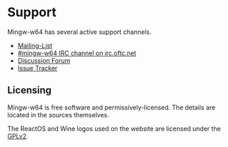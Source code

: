 # Support

Mingw-w64 has several active support channels.

- [Mailing-List](http://lists.sourceforge.net/mailman/listinfo/mingw-w64-public)
- [#mingw-w64 IRC channel on irc.oftc.net](irc://irc.oftc.net/#mingw-w64)
- [Discussion Forum](http://sourceforge.net/p/mingw-w64/discussion/)
- [Issue Tracker](http://sourceforge.net/p/mingw-w64/_list/tickets)

## Licensing

Mingw-w64 is free software and permissively-licensed. The details are located in
the sources themselves.

The ReactOS and Wine logos used on the website are licensed under the
[GPLv2](https://www.gnu.org/licenses/old-licenses/gpl-2.0.txt).
